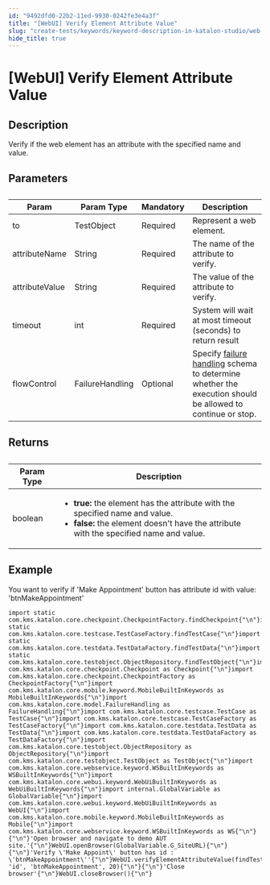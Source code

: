 ```yaml
---
id: "9492dfd0-22b2-11ed-9930-0242fe3e4a3f"
title: "[WebUI] Verify Element Attribute Value"
slug: "create-tests/keywords/keyword-description-in-katalon-studio/web-ui-keywords/webui-verify-element-attribute-value"
hide_title: true
---
```


# <a id="id_0" class="anchor_top_offset"/><a id="ariaid-title1" class="anchor_top_offset"/>[WebUI] Verify Element Attribute Value


## <a id="id_0__id_1" class="anchor_top_offset"/>Description

              
<p xmlns="http://www.w3.org/1999/xhtml" className="p">Verify if the web element has an attribute with the specified   name and value.</p> 
      

## <a id="id_0__id_2" class="anchor_top_offset"/>Parameters

              
<table xmlns="http://www.w3.org/1999/xhtml" className="table anchor_top_offset" id="id_0__efedba44-c820-48c5-ba14-03cdf914b0c6"><caption /><thead className="thead"><tr className><th className="entry anchor_top_offset" id="id_0__efedba44-c820-48c5-ba14-03cdf914b0c6__entry__1">Param</th><th className="entry anchor_top_offset" id="id_0__efedba44-c820-48c5-ba14-03cdf914b0c6__entry__2">Param Type</th><th className="entry anchor_top_offset" id="id_0__efedba44-c820-48c5-ba14-03cdf914b0c6__entry__3">Mandatory</th><th className="entry anchor_top_offset" id="id_0__efedba44-c820-48c5-ba14-03cdf914b0c6__entry__4">Description</th></tr></thead><tbody className="tbody"><tr className><td className="entry" headers="id_0__efedba44-c820-48c5-ba14-03cdf914b0c6__entry__1 id_0__efedba44-c820-48c5-ba14-03cdf914b0c6__entry__2 id_0__efedba44-c820-48c5-ba14-03cdf914b0c6__entry__3 id_0__efedba44-c820-48c5-ba14-03cdf914b0c6__entry__4 ">to</td><td className="entry" headers="id_0__efedba44-c820-48c5-ba14-03cdf914b0c6__entry__1 id_0__efedba44-c820-48c5-ba14-03cdf914b0c6__entry__2 id_0__efedba44-c820-48c5-ba14-03cdf914b0c6__entry__3 id_0__efedba44-c820-48c5-ba14-03cdf914b0c6__entry__4 ">TestObject</td><td className="entry" headers="id_0__efedba44-c820-48c5-ba14-03cdf914b0c6__entry__1 id_0__efedba44-c820-48c5-ba14-03cdf914b0c6__entry__2 id_0__efedba44-c820-48c5-ba14-03cdf914b0c6__entry__3 id_0__efedba44-c820-48c5-ba14-03cdf914b0c6__entry__4 ">Required</td><td className="entry" headers="id_0__efedba44-c820-48c5-ba14-03cdf914b0c6__entry__1 id_0__efedba44-c820-48c5-ba14-03cdf914b0c6__entry__2 id_0__efedba44-c820-48c5-ba14-03cdf914b0c6__entry__3 id_0__efedba44-c820-48c5-ba14-03cdf914b0c6__entry__4 ">Represent a web element.</td></tr><tr className><td className="entry" headers="id_0__efedba44-c820-48c5-ba14-03cdf914b0c6__entry__1 id_0__efedba44-c820-48c5-ba14-03cdf914b0c6__entry__2 id_0__efedba44-c820-48c5-ba14-03cdf914b0c6__entry__3 id_0__efedba44-c820-48c5-ba14-03cdf914b0c6__entry__4 ">attributeName</td><td className="entry" headers="id_0__efedba44-c820-48c5-ba14-03cdf914b0c6__entry__1 id_0__efedba44-c820-48c5-ba14-03cdf914b0c6__entry__2 id_0__efedba44-c820-48c5-ba14-03cdf914b0c6__entry__3 id_0__efedba44-c820-48c5-ba14-03cdf914b0c6__entry__4 ">String</td><td className="entry" headers="id_0__efedba44-c820-48c5-ba14-03cdf914b0c6__entry__1 id_0__efedba44-c820-48c5-ba14-03cdf914b0c6__entry__2 id_0__efedba44-c820-48c5-ba14-03cdf914b0c6__entry__3 id_0__efedba44-c820-48c5-ba14-03cdf914b0c6__entry__4 ">Required</td><td className="entry" headers="id_0__efedba44-c820-48c5-ba14-03cdf914b0c6__entry__1 id_0__efedba44-c820-48c5-ba14-03cdf914b0c6__entry__2 id_0__efedba44-c820-48c5-ba14-03cdf914b0c6__entry__3 id_0__efedba44-c820-48c5-ba14-03cdf914b0c6__entry__4 ">The name of the attribute to verify.</td></tr><tr className><td className="entry" headers="id_0__efedba44-c820-48c5-ba14-03cdf914b0c6__entry__1 id_0__efedba44-c820-48c5-ba14-03cdf914b0c6__entry__2 id_0__efedba44-c820-48c5-ba14-03cdf914b0c6__entry__3 id_0__efedba44-c820-48c5-ba14-03cdf914b0c6__entry__4 ">attributeValue</td><td className="entry" headers="id_0__efedba44-c820-48c5-ba14-03cdf914b0c6__entry__1 id_0__efedba44-c820-48c5-ba14-03cdf914b0c6__entry__2 id_0__efedba44-c820-48c5-ba14-03cdf914b0c6__entry__3 id_0__efedba44-c820-48c5-ba14-03cdf914b0c6__entry__4 ">String</td><td className="entry" headers="id_0__efedba44-c820-48c5-ba14-03cdf914b0c6__entry__1 id_0__efedba44-c820-48c5-ba14-03cdf914b0c6__entry__2 id_0__efedba44-c820-48c5-ba14-03cdf914b0c6__entry__3 id_0__efedba44-c820-48c5-ba14-03cdf914b0c6__entry__4 ">Required</td><td className="entry" headers="id_0__efedba44-c820-48c5-ba14-03cdf914b0c6__entry__1 id_0__efedba44-c820-48c5-ba14-03cdf914b0c6__entry__2 id_0__efedba44-c820-48c5-ba14-03cdf914b0c6__entry__3 id_0__efedba44-c820-48c5-ba14-03cdf914b0c6__entry__4 ">The value of the attribute to verify.</td></tr><tr className><td className="entry" headers="id_0__efedba44-c820-48c5-ba14-03cdf914b0c6__entry__1 id_0__efedba44-c820-48c5-ba14-03cdf914b0c6__entry__2 id_0__efedba44-c820-48c5-ba14-03cdf914b0c6__entry__3 id_0__efedba44-c820-48c5-ba14-03cdf914b0c6__entry__4 ">timeout</td><td className="entry" headers="id_0__efedba44-c820-48c5-ba14-03cdf914b0c6__entry__1 id_0__efedba44-c820-48c5-ba14-03cdf914b0c6__entry__2 id_0__efedba44-c820-48c5-ba14-03cdf914b0c6__entry__3 id_0__efedba44-c820-48c5-ba14-03cdf914b0c6__entry__4 ">int</td><td className="entry" headers="id_0__efedba44-c820-48c5-ba14-03cdf914b0c6__entry__1 id_0__efedba44-c820-48c5-ba14-03cdf914b0c6__entry__2 id_0__efedba44-c820-48c5-ba14-03cdf914b0c6__entry__3 id_0__efedba44-c820-48c5-ba14-03cdf914b0c6__entry__4 ">Required</td><td className="entry" headers="id_0__efedba44-c820-48c5-ba14-03cdf914b0c6__entry__1 id_0__efedba44-c820-48c5-ba14-03cdf914b0c6__entry__2 id_0__efedba44-c820-48c5-ba14-03cdf914b0c6__entry__3 id_0__efedba44-c820-48c5-ba14-03cdf914b0c6__entry__4 ">System will wait at most timeout (seconds) to return         result</td></tr><tr className><td className="entry" headers="id_0__efedba44-c820-48c5-ba14-03cdf914b0c6__entry__1 id_0__efedba44-c820-48c5-ba14-03cdf914b0c6__entry__2 id_0__efedba44-c820-48c5-ba14-03cdf914b0c6__entry__3 id_0__efedba44-c820-48c5-ba14-03cdf914b0c6__entry__4 ">flowControl</td><td className="entry" headers="id_0__efedba44-c820-48c5-ba14-03cdf914b0c6__entry__1 id_0__efedba44-c820-48c5-ba14-03cdf914b0c6__entry__2 id_0__efedba44-c820-48c5-ba14-03cdf914b0c6__entry__3 id_0__efedba44-c820-48c5-ba14-03cdf914b0c6__entry__4 ">FailureHandling</td><td className="entry" headers="id_0__efedba44-c820-48c5-ba14-03cdf914b0c6__entry__1 id_0__efedba44-c820-48c5-ba14-03cdf914b0c6__entry__2 id_0__efedba44-c820-48c5-ba14-03cdf914b0c6__entry__3 id_0__efedba44-c820-48c5-ba14-03cdf914b0c6__entry__4 ">Optional</td><td className="entry" headers="id_0__efedba44-c820-48c5-ba14-03cdf914b0c6__entry__1 id_0__efedba44-c820-48c5-ba14-03cdf914b0c6__entry__2 id_0__efedba44-c820-48c5-ba14-03cdf914b0c6__entry__3 id_0__efedba44-c820-48c5-ba14-03cdf914b0c6__entry__4 ">Specify <a className="xref" href="/docs/maintain/configure-failure-handling-settings-in-katalon-studio">failure handling</a> schema to         determine whether the execution should be allowed to continue or         stop.</td></tr></tbody></table> 
      

## <a id="id_0__id_3" class="anchor_top_offset"/>Returns

              
<table xmlns="http://www.w3.org/1999/xhtml" className="table anchor_top_offset" id="id_0__0f8b45af-de45-4b0a-a280-f007bbd9e7b0"><caption /><thead className="thead"><tr className><th className="entry anchor_top_offset" id="id_0__0f8b45af-de45-4b0a-a280-f007bbd9e7b0__entry__1">Param Type</th><th className="entry anchor_top_offset" id="id_0__0f8b45af-de45-4b0a-a280-f007bbd9e7b0__entry__2">Description</th></tr></thead><tbody className="tbody"><tr className><td className="entry" headers="id_0__0f8b45af-de45-4b0a-a280-f007bbd9e7b0__entry__1 id_0__0f8b45af-de45-4b0a-a280-f007bbd9e7b0__entry__2 ">boolean</td><td className="entry" headers="id_0__0f8b45af-de45-4b0a-a280-f007bbd9e7b0__entry__1 id_0__0f8b45af-de45-4b0a-a280-f007bbd9e7b0__entry__2 ">         <ul className="ul"><li className="li">             <strong className="ph b">true:</strong> the element has the attribute with the             specified name and value.</li><li className="li">             <strong className="ph b">false:</strong> the element doesn't have the attribute             with the specified name and value.</li></ul>       </td></tr></tbody></table> 
      

## <a id="id_0__id_4" class="anchor_top_offset"/>Example

              
<p xmlns="http://www.w3.org/1999/xhtml" className="p">You want to verify if 'Make Appointment' button has attribute id   with value: 'btnMakeAppointment' </p> 
              
<pre xmlns="http://www.w3.org/1999/xhtml" className="pre codeblock"><code>import static com.kms.katalon.core.checkpoint.CheckpointFactory.findCheckpoint{"\n"}import static com.kms.katalon.core.testcase.TestCaseFactory.findTestCase{"\n"}import static com.kms.katalon.core.testdata.TestDataFactory.findTestData{"\n"}import static com.kms.katalon.core.testobject.ObjectRepository.findTestObject{"\n"}import com.kms.katalon.core.checkpoint.Checkpoint as Checkpoint{"\n"}import com.kms.katalon.core.checkpoint.CheckpointFactory as CheckpointFactory{"\n"}import com.kms.katalon.core.mobile.keyword.MobileBuiltInKeywords as MobileBuiltInKeywords{"\n"}import com.kms.katalon.core.model.FailureHandling as FailureHandling{"\n"}import com.kms.katalon.core.testcase.TestCase as TestCase{"\n"}import com.kms.katalon.core.testcase.TestCaseFactory as TestCaseFactory{"\n"}import com.kms.katalon.core.testdata.TestData as TestData{"\n"}import com.kms.katalon.core.testdata.TestDataFactory as TestDataFactory{"\n"}import com.kms.katalon.core.testobject.ObjectRepository as ObjectRepository{"\n"}import com.kms.katalon.core.testobject.TestObject as TestObject{"\n"}import com.kms.katalon.core.webservice.keyword.WSBuiltInKeywords as WSBuiltInKeywords{"\n"}import com.kms.katalon.core.webui.keyword.WebUiBuiltInKeywords as WebUiBuiltInKeywords{"\n"}import internal.GlobalVariable as GlobalVariable{"\n"}import com.kms.katalon.core.webui.keyword.WebUiBuiltInKeywords as WebUI{"\n"}import com.kms.katalon.core.mobile.keyword.MobileBuiltInKeywords as Mobile{"\n"}import com.kms.katalon.core.webservice.keyword.WSBuiltInKeywords as WS{"\n"}{"\n"}'Open browser and navigate to demo AUT site.'{"\n"}WebUI.openBrowser(GlobalVariable.G_SiteURL){"\n"}{"\n"}'Verify \'Make Appoint\' button has id : \'btnMakeAppointment\''{"\n"}WebUI.verifyElementAttributeValue(findTestObject('Page_CuraHomepage/btn_MakeAppointment'), 'id', 'btnMakeAppointment', 20){"\n"}{"\n"}'Close browser'{"\n"}WebUI.closeBrowser(){"\n"}</code></pre> 
            
